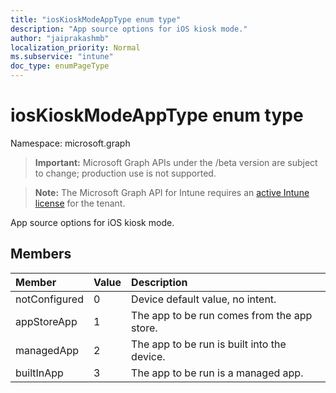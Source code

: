 ```yaml
---
title: "iosKioskModeAppType enum type"
description: "App source options for iOS kiosk mode."
author: "jaiprakashmb"
localization_priority: Normal
ms.subservice: "intune"
doc_type: enumPageType
---
```


# iosKioskModeAppType enum type

Namespace: microsoft.graph
> **Important:** Microsoft Graph APIs under the /beta version are subject to change; production use is not supported.

> **Note:** The Microsoft Graph API for Intune requires an [active Intune license](https://go.microsoft.com/fwlink/?linkid=839381) for the tenant.


App source options for iOS kiosk mode.

## Members
|Member|Value|Description|
|:---|:---|:---|
|notConfigured|0|Device default value, no intent.|
|appStoreApp|1|The app to be run comes from the app store.|
|managedApp|2|The app to be run is built into the device.|
|builtInApp|3|The app to be run is a managed app.|

